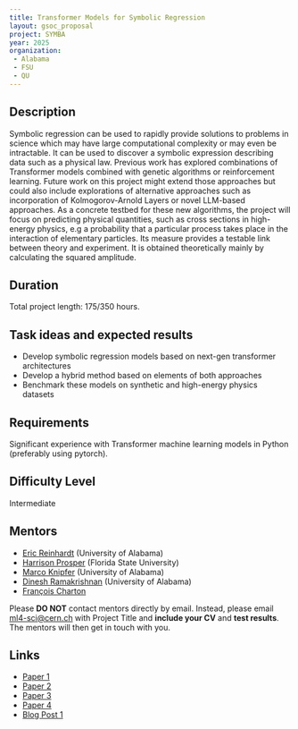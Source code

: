 ```yaml
---
title: Transformer Models for Symbolic Regression
layout: gsoc_proposal
project: SYMBA
year: 2025
organization:
 - Alabama
 - FSU
 - QU
---
```


## Description

Symbolic regression can be used to rapidly provide solutions to problems in science which may have large computational complexity or may even be intractable. It can be used to discover a symbolic expression describing data such as a physical law. Previous work has explored combinations of Transformer models combined with genetic algorithms or reinforcement learning. Future work on this project might extend those approaches but could also include explorations of alternative approaches such as incorporation of Kolmogorov-Arnold Layers or novel LLM-based approaches. As a concrete testbed for these new algorithms, the project will focus on predicting physical quantities, such as cross sections in high-energy physics, e.g a probability that a particular process takes place in the interaction of elementary particles. Its measure provides a testable link between theory and experiment. It is obtained theoretically mainly by calculating the squared amplitude.

## Duration

Total project length: 175/350 hours.

## Task ideas and expected results
  * Develop  symbolic regression models based on next-gen transformer architectures
  * Develop a hybrid method based on elements of both approaches
  * Benchmark these models on synthetic and  high-energy physics datasets
   
## Requirements 
Significant experience with Transformer machine learning models in Python (preferably using pytorch).

## Difficulty Level 
Intermediate

<!-- ## Test
Please use this [link](https://docs.google.com/document/d/19ybdCLbxJs2mFsxni4yN9FP4ADlK4mxltF9OVSmbRXE/edit?usp=sharing) to access the test for this project. -->

## Mentors
  * [Eric Reinhardt](mailto:ml4-sci@cern.ch) (University of Alabama)
  * [Harrison Prosper](mailto:ml4-sci@cern.ch) (Florida State University)
  * [Marco Knipfer](mailto:ml4-sci@cern.ch) (University of Alabama)
  * [Dinesh Ramakrishnan](mailto:ml4-sci@cern.ch) (University of Alabama)
  * [François Charton](mailto:ml4-sci@cern.ch)

Please **DO NOT** contact mentors directly by email. Instead, please email [ml4-sci@cern.ch](mailto:ml4-sci@cern.ch) with Project Title and **include your CV** and **test results**. The mentors will then get in touch with you.

## Links
  * [Paper 1](https://ml4physicalsciences.github.io/2023/files/NeurIPS_ML4PS_2023_183.pdf)
  * [Paper 2](https://iopscience.iop.org/article/10.1088/2632-2153/acb2b2)
  * [Paper 3](https://ml4physicalsciences.github.io/2024/files/NeurIPS_ML4PS_2024_115.pdf)
  * [Paper 4](https://ml4physicalsciences.github.io/2024/files/NeurIPS_ML4PS_2024_118.pdf)
  * [Blog Post 1](https://medium.com/@aryamaanthakur/transformers-meet-evolution-a-hybrid-approach-to-symbolic-regression-final-progress-gsoc-0de041ac013d)
